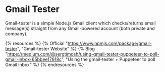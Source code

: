 # Gmail Tester

Gmail-tester is a simple Node.js Gmail client which checks/returns email message(s) straight from any Gmail-powered account (both private and company).


{% resources %}
  {% Official "https://www.npmjs.com/package/gmail-tester", "Gmail-tester Website" %}
  {% Blog "https://medium.com/@sergtimosh/using-gmail-tester-puppeteer-to-poll-gmail-inbox-65bbee17618c", "Using the gmail-tester + Puppeteer to poll Gmail inbox" %}
{% endresources %}